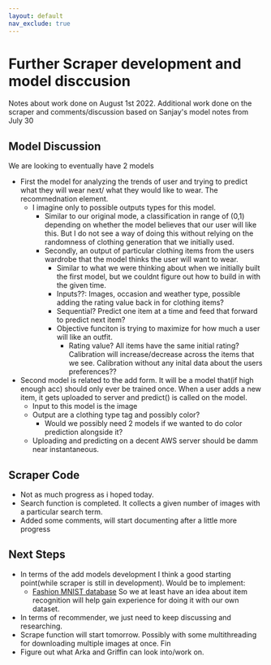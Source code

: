 ```yaml
---
layout: default
nav_exclude: true
---
```


# Further Scraper development and model disccusion

Notes about work done on August 1st 2022. Additional work done on the scraper and comments/discussion based on Sanjay's model notes from July 30

## Model Discussion
We are looking to eventually have 2 models
- First the model for analyzing the trends of user and trying to predict what they will wear next/ what they would like to wear. The recommednation element.
    - I imagine only to possible outputs types for this model.
        - Similar to our original mode, a classification in range of (0,1) depending on whether the model believes that our user will like this. But I do not see a way of doing this without relying on the randomness of clothing generation that we initially used.
        - Secondly, an output of particular clothing items from the users wardrobe that the model thinks the user will want to wear. 
            - Similar to what we were thinking about when we initially built the first model, but we couldnt figure out how to build in with the given time. 
            - Inputs??: Images, occasion and weather type, possible adding the rating value back in for clothing items? 
            - Sequential? Predict one item at a time and feed that forward to predict next item?
            - Objective funciton is trying to maximize for how much a user will like an outfit. 
                - Rating value? All items have the same initial rating? Calibration will increase/decrease across the items that we see. Calibration without any inital data about the users preferences??
- Second model is related to the add form. It will be a model that(if high enough acc) should only ever be trained once. When a user adds a new item, it gets uploaded to server and predict() is called on the model. 
    - Input to this model is the image 
    - Output are a clothing type tag and possibly color?
        - Would we possibly need 2 models if we wanted to do color prediction alongside it?
    - Uploading and predicting on a decent AWS server should be damm near instantaneous.

## Scraper Code
- Not as much progress as i hoped today. 
- Search function is completed. It collects a given number of images with a particular search term. 
- Added some comments, will start documenting after a little more progress


## Next Steps
- In terms of the add models development I think a good starting point(while scraper is still in development). Would be to implement:
    - [Fashion MNIST database](https://github.com/zalandoresearch/fashion-mnist) 
    So we at least have an idea about item recognition will help gain experience for doing it with our own dataset. 
- In terms of recommender, we just need to keep discussing and researching. 
- Scrape function will start tomorrow. Possibly with some multithreading for downloading multiple images at once. Fin
- Figure out what Arka and Griffin can look into/work on.